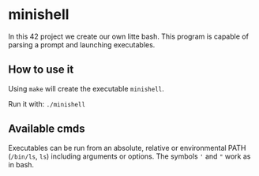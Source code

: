 # minishell
In this 42 project we create our own litte bash. This program is capable of parsing a prompt and launching executables.

## How to use it
Using ```make``` will create the executable ```minishell```.

Run it with: ```./minishell```

## Available cmds
Executables can be run from an absolute, relative or environmental PATH (``/bin/ls``, ``ls``) including arguments or options.
The symbols ``'`` and ``"`` work as in bash.
